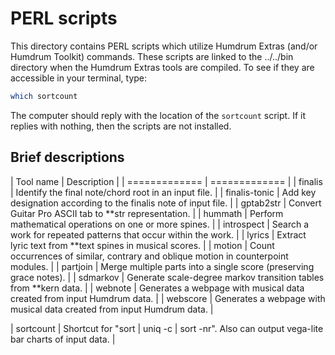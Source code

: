 PERL scripts
====================

This directory contains PERL scripts which utilize Humdrum Extras (and/or Humdrum Toolkit)
commands.  These scripts are linked to the ../../bin directory when the Humdrum Extras
tools are compiled.  To see if they are accessible in your terminal, type:

```bash
which sortcount
```

The computer should reply with the location of the `sortcount` script.  If it replies
with nothing, then the scripts are not installed.


Brief descriptions
-------------------


| Tool name     | Description |
| ============= | ============= |
| finalis       | Identify the final note/chord root in an input file. |
| finalis-tonic | Add key designation according to the finalis note of input file. |
| gptab2str     | Convert Guitar Pro ASCII tab to **str representation. |
| hummath       | Perform mathematical operations on one or more spines. |
| introspect    | Search a work for repeated patterns that occur within the work. |
| lyrics        | Extract lyric text from **text spines in musical scores. |
| motion        | Count occurrences of similar, contrary and oblique motion in counterpoint modules. |
| partjoin      | Merge multiple parts into a single score (preserving grace notes). |
| sdmarkov      | Generate scale-degree markov transition tables from **kern data. |
| webnote       | Generates a webpage with musical data created from input Humdrum data. |
| webscore      | Generates a webpage with musical data created from input Humdrum data. |



| sortcount     | Shortcut for "sort \| uniq -c \| sort -nr".  Also can output vega-lite bar charts of input data. |

